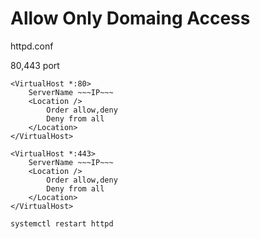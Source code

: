 # Allow Only Domaing Access

httpd.conf

80,443 port

```
<VirtualHost *:80>
    ServerName ~~~IP~~~
    <Location />
        Order allow,deny
        Deny from all
    </Location>
</VirtualHost>
```

```
<VirtualHost *:443>
    ServerName ~~~IP~~~
    <Location />
        Order allow,deny
        Deny from all
    </Location>
</VirtualHost>
```


```
systemctl restart httpd
```

